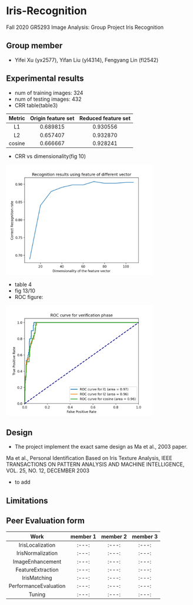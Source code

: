 # Iris-Recognition
Fall 2020 GR5293 Image Analysis: Group Project Iris Recognition

## Group member
  - Yifei Xu (yx2577), Yifan Liu (yl4314), Fengyang Lin (fl2542)
  
## Experimental results
  - num of training images: 324
  - num of testing images: 432
  - CRR table(table3)
  
| Metric | Origin feature set | Reduced feature set |
| :---: | :---: | :---: |
| L1 | 0.689815  | 0.930556| 
| L2 |0.657407 | 0.932870 |
| cosine | 0.666667 | 0.928241 |
  
  - CRR vs dimensionality(fig 10)
   <img src="fig10_crr_dimensionality.png" height="300">

  - table 4
  - fig 13/10
  - ROC figure:
  <img src="ROC_1.png" height="300">

## Design
  - The project implement the exact same design as Ma et al., 2003 paper.
  
  Ma et al., Personal Identification Based on Iris Texture Analysis, IEEE TRANSACTIONS ON PATTERN ANALYSIS AND MACHINE INTELLIGENCE, VOL. 25, NO. 12, DECEMBER 2003
  
  - to add

## Limitations

## Peer Evaluation form

| Work | member 1 | member 2 | member 3 |
| :---: | :---: | :---: | :---: |
| IrisLocalization | :---:  | :---: | :---: |
| IrisNormalization |:---: | :---: | :---: |
| ImageEnhancement | :---: | :---: | :---: |
| FeatureExtraction | :---: | :---: | :---: |
| IrisMatching | :---: | :---: | :---: |
| PerformanceEvaluation | :---: | :---: | :---: |
| Tuning | :---: | :---: | :---: |

